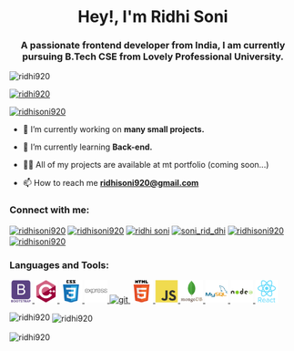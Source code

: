 <h1 align="center">Hey!, I'm Ridhi Soni</h1>
<h3 align="center">A passionate frontend developer from India, I am currently pursuing B.Tech CSE from Lovely Professional University.</h3>

<p align="left"> <img src="https://komarev.com/ghpvc/?username=ridhi920&label=Profile%20views&color=0e75b6&style=flat" alt="ridhi920" /> </p>

<p align="left"> <a href="https://github.com/ryo-ma/github-profile-trophy"><img src="https://github-profile-trophy.vercel.app/?username=ridhi920" alt="ridhi920" /></a> </p>

<p align="left"> <a href="https://twitter.com/ridhisoni920" target="blank"><img src="https://img.shields.io/twitter/follow/ridhisoni920?logo=twitter&style=for-the-badge" alt="ridhisoni920" /></a> </p>

- 🔭 I’m currently working on **many small projects.**

- 🌱 I’m currently learning **Back-end.**

- 👨‍💻 All of my projects are available at mt portfolio (coming soon...)

- 📫 How to reach me **ridhisoni920@gmail.com**

<h3 align="left">Connect with me:</h3>
<p align="left">
<a href="https://twitter.com/ridhisoni920" target="blank"><img align="center" src="https://raw.githubusercontent.com/rahuldkjain/github-profile-readme-generator/master/src/images/icons/Social/twitter.svg" alt="ridhisoni920" height="30" width="40" /></a>
<a href="https://linkedin.com/in/ridhisoni920" target="blank"><img align="center" src="https://raw.githubusercontent.com/rahuldkjain/github-profile-readme-generator/master/src/images/icons/Social/linked-in-alt.svg" alt="ridhisoni920" height="30" width="40" /></a>
<a href="https://fb.com/ridhi soni" target="blank"><img align="center" src="https://raw.githubusercontent.com/rahuldkjain/github-profile-readme-generator/master/src/images/icons/Social/facebook.svg" alt="ridhi soni" height="30" width="40" /></a>
<a href="https://instagram.com/soni_rid_dhi" target="blank"><img align="center" src="https://raw.githubusercontent.com/rahuldkjain/github-profile-readme-generator/master/src/images/icons/Social/instagram.svg" alt="soni_rid_dhi" height="30" width="40" /></a>
<a href="https://www.codechef.com/users/ridhisoni920" target="blank"><img align="center" src="https://cdn.jsdelivr.net/npm/simple-icons@3.1.0/icons/codechef.svg" alt="ridhisoni920" height="30" width="40" /></a>
<a href="https://www.hackerrank.com/ridhisoni920" target="blank"><img align="center" src="https://raw.githubusercontent.com/rahuldkjain/github-profile-readme-generator/master/src/images/icons/Social/hackerrank.svg" alt="ridhisoni920" height="30" width="40" /></a>
</p>

<h3 align="left">Languages and Tools:</h3>
<p align="left"> <a href="https://getbootstrap.com" target="_blank"> <img src="https://raw.githubusercontent.com/devicons/devicon/master/icons/bootstrap/bootstrap-plain-wordmark.svg" alt="bootstrap" width="40" height="40"/> </a> <a href="https://www.w3schools.com/cpp/" target="_blank"> <img src="https://raw.githubusercontent.com/devicons/devicon/master/icons/cplusplus/cplusplus-original.svg" alt="cplusplus" width="40" height="40"/> </a> <a href="https://www.w3schools.com/css/" target="_blank"> <img src="https://raw.githubusercontent.com/devicons/devicon/master/icons/css3/css3-original-wordmark.svg" alt="css3" width="40" height="40"/> </a> <a href="https://expressjs.com" target="_blank"> <img src="https://raw.githubusercontent.com/devicons/devicon/master/icons/express/express-original-wordmark.svg" alt="express" width="40" height="40"/> </a> <a href="https://git-scm.com/" target="_blank"> <img src="https://www.vectorlogo.zone/logos/git-scm/git-scm-icon.svg" alt="git" width="40" height="40"/> </a> <a href="https://www.w3.org/html/" target="_blank"> <img src="https://raw.githubusercontent.com/devicons/devicon/master/icons/html5/html5-original-wordmark.svg" alt="html5" width="40" height="40"/> </a> <a href="https://developer.mozilla.org/en-US/docs/Web/JavaScript" target="_blank"> <img src="https://raw.githubusercontent.com/devicons/devicon/master/icons/javascript/javascript-original.svg" alt="javascript" width="40" height="40"/> </a> <a href="https://www.mongodb.com/" target="_blank"> <img src="https://raw.githubusercontent.com/devicons/devicon/master/icons/mongodb/mongodb-original-wordmark.svg" alt="mongodb" width="40" height="40"/> </a> <a href="https://www.mysql.com/" target="_blank"> <img src="https://raw.githubusercontent.com/devicons/devicon/master/icons/mysql/mysql-original-wordmark.svg" alt="mysql" width="40" height="40"/> </a> <a href="https://nodejs.org" target="_blank"> <img src="https://raw.githubusercontent.com/devicons/devicon/master/icons/nodejs/nodejs-original-wordmark.svg" alt="nodejs" width="40" height="40"/> </a> <a href="https://reactjs.org/" target="_blank"> <img src="https://raw.githubusercontent.com/devicons/devicon/master/icons/react/react-original-wordmark.svg" alt="react" width="40" height="40"/> </a> </p>

<p><img align="left" src="https://github-readme-stats.vercel.app/api/top-langs?username=ridhi920&show_icons=true&locale=en&layout=compact" alt="ridhi920" /></p>

<p>&nbsp;<img align="center" src="https://github-readme-stats.vercel.app/api?username=ridhi920&show_icons=true&locale=en" alt="ridhi920" /></p>

<p><img align="center" src="https://github-readme-streak-stats.herokuapp.com/?user=ridhi920&" alt="ridhi920" /></p>
